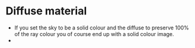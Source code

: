 # Diffuse material
- If you set the sky to be a solid colour and the diffuse to preserve 100% of the ray colour you of course end up with a solid colour image.
- 